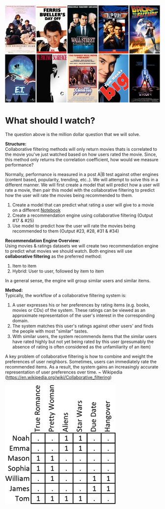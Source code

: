 [![movies](80s-movies.jpg)](80s-movies.jpg)

# What should I watch?
The question above is the million dollar question that we will solve.

**Structure:**<br/>
Collaborative filtering methods will only return movies thats is correlated to the movie you've just watched based on how users rated the movie. Since, this method only returns the correlation coefficient, how would we measure performance?

Normally, performance is measured in a post A|B test against other engines (content based, popularity, trending, etc..). We will attempt to solve this in a different manner. We will first create a model that will predict how a user will rate a movie, then pair this model with the collaborative filtering to predict how the user will rate the movies being recommended to them.

1. Create a model that can predict what rating a user will give to a movie on a different [Notebook](predict_rating_model.ipynb)
2. Create a recommendation engine using collaborative filtering (Output #17 & #25)
3. Use model to predict how the user will rate the movies being recommended to them (Output #23, #28, #31 & #34)

**Recommendation Engine Overview:**<br/>
Using movies & ratings datasets we will create two recommendation engine to predict what movies we should watch. Both engines will use **collaborative filtering** as the preferred method:
1. Item to item
2. Hybrid: User to user, followed by item to item

In a general sense, the engine will group similar users and similar items.

**Method:**<br/>
Typically, the workflow of a collaborative filtering system is:

1. A user expresses his or her preferences by rating items (e.g. books, movies or CDs) of the system. These ratings can be viewed as an approximate representation of the user's interest in the corresponding domain.
2. The system matches this user's ratings against other users' and finds the people with most "similar" tastes.
3. With similar users, the system recommends items that the similar users have rated highly but not yet being rated by this user (presumably the absence of rating is often considered as the unfamiliarity of an item)

A key problem of collaborative filtering is how to combine and weight the preferences of user neighbors. Sometimes, users can immediately rate the recommended items. As a result, the system gains an increasingly accurate representation of user preferences over time. ~ Wikipedia (https://en.wikipedia.org/wiki/Collaborative_filtering)<br/><br/>
[![movies](met_21_4_493_fig1a.gif)](met_21_4_493_fig1a.gif)
<br/><br/>
